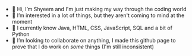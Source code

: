 - 👋 Hi, I’m Shyeem and I'm just making my way through the coding world
- 👀 I’m interested in a lot of things, but they aren't coming to mind at the moment
- 🌱 I currently know Java, HTML, CSS, JavaScript, SQL and a bit of Python 
- 💞️ I’m looking to collaborate on anything, I made this github page to prove that I do work on *some* things (I'm still inconsistent)

<!---
ShyeemVEVO/ShyeemVEVO is a ✨ special ✨ repository because its `README.md` (this file) appears on your GitHub profile.
You can click the Preview link to take a look at your changes.
--->

